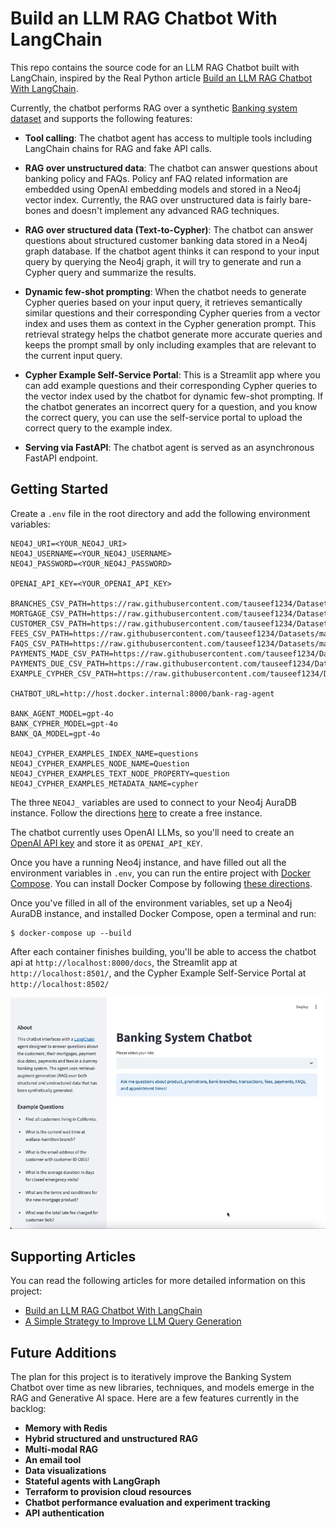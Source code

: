 # Build an LLM RAG Chatbot With LangChain

This repo contains the source code for an LLM RAG Chatbot built with LangChain, inspired by the Real Python article [Build an LLM RAG Chatbot With LangChain](https://realpython.com/build-llm-rag-chatbot-with-langchain/#demo-a-llm-rag-chatbot-with-langchain-and-neo4j).

 Currently, the chatbot performs RAG over a synthetic [Banking system dataset](https://realpython.com/build-llm-rag-chatbot-with-langchain/#explore-the-available-data) and supports the following features:

- **Tool calling**: The chatbot agent has access to multiple tools including LangChain chains for RAG and fake API calls.

- **RAG over unstructured data**: The chatbot can answer questions about banking policy and FAQs. Policy anf FAQ related information are embedded using OpenAI embedding models and stored in a Neo4j vector index. Currently, the RAG over unstructured data is fairly bare-bones and doesn't implement any advanced RAG techniques.

- **RAG over structured data (Text-to-Cypher)**: The chatbot can answer questions about structured customer banking data stored in a Neo4j graph database. If the chatbot agent thinks it can respond to your input query by querying the Neo4j graph, it will try to generate and run a Cypher query and summarize the results.

- **Dynamic few-shot prompting**: When the chatbot needs to generate Cypher queries based on your input query, it retrieves semantically similar questions and their corresponding Cypher queries from a vector index and uses them as context in the Cypher generation prompt. This retrieval strategy helps the chatbot generate more accurate queries and keeps the prompt small by only including examples that are relevant to the current input query.

- **Cypher Example Self-Service Portal**: This is a Streamlit app where you can add example questions and their corresponding Cypher queries to the vector index used by the chatbot for dynamic few-shot prompting. If the chatbot generates an incorrect query for a question, and you know the correct query, you can use the self-service portal to upload the correct query to the example index.

- **Serving via FastAPI**: The chatbot agent is served as an asynchronous FastAPI endpoint.

## Getting Started

Create a `.env` file in the root directory and add the following environment variables:

```.env
NEO4J_URI=<YOUR_NEO4J_URI>
NEO4J_USERNAME=<YOUR_NEO4J_USERNAME>
NEO4J_PASSWORD=<YOUR_NEO4J_PASSWORD>

OPENAI_API_KEY=<YOUR_OPENAI_API_KEY>

BRANCHES_CSV_PATH=https://raw.githubusercontent.com/tauseef1234/Datasets/main/test.csv
MORTGAGE_CSV_PATH=https://raw.githubusercontent.com/tauseef1234/Datasets/main/mortgage.csv
CUSTOMER_CSV_PATH=https://raw.githubusercontent.com/tauseef1234/Datasets/main/customer.csv
FEES_CSV_PATH=https://raw.githubusercontent.com/tauseef1234/Datasets/main/fees.csv
FAQS_CSV_PATH=https://raw.githubusercontent.com/tauseef1234/Datasets/main/faqs.csv
PAYMENTS_MADE_CSV_PATH=https://raw.githubusercontent.com/tauseef1234/Datasets/main/payments.csv
PAYMENTS_DUE_CSV_PATH=https://raw.githubusercontent.com/tauseef1234/Datasets/main/payments_due.csv
EXAMPLE_CYPHER_CSV_PATH=https://raw.githubusercontent.com/tauseef1234/Datasets/main/example_cypher.csv

CHATBOT_URL=http://host.docker.internal:8000/bank-rag-agent

BANK_AGENT_MODEL=gpt-4o
BANK_CYPHER_MODEL=gpt-4o
BANK_QA_MODEL=gpt-4o

NEO4J_CYPHER_EXAMPLES_INDEX_NAME=questions
NEO4J_CYPHER_EXAMPLES_NODE_NAME=Question
NEO4J_CYPHER_EXAMPLES_TEXT_NODE_PROPERTY=question
NEO4J_CYPHER_EXAMPLES_METADATA_NAME=cypher
```

The three `NEO4J_` variables are used to connect to your Neo4j AuraDB instance. Follow the directions [here](https://neo4j.com/cloud/platform/aura-graph-database/?ref=docs-nav-get-started) to create a free instance.

The chatbot currently uses OpenAI LLMs, so you'll need to create an [OpenAI API key](https://realpython.com/generate-images-with-dalle-openai-api/#get-your-openai-api-key) and store it as `OPENAI_API_KEY`.

Once you have a running Neo4j instance, and have filled out all the environment variables in `.env`, you can run the entire project with [Docker Compose](https://docs.docker.com/compose/). You can install Docker Compose by following [these directions](https://docs.docker.com/compose/install/).

Once you've filled in all of the environment variables, set up a Neo4j AuraDB instance, and installed Docker Compose, open a terminal and run:

```console
$ docker-compose up --build
```

After each container finishes building, you'll be able to access the chatbot api at `http://localhost:8000/docs`, the Streamlit app at `http://localhost:8501/`, and the Cypher Example Self-Service Portal at `http://localhost:8502/`

![Demo](./banking_system_chatbot.gif)

## Supporting Articles

You can read the following articles for more detailed information on this project:

- [Build an LLM RAG Chatbot With LangChain](https://realpython.com/build-llm-rag-chatbot-with-langchain/#demo-a-llm-rag-chatbot-with-langchain-and-neo4j)
- [A Simple Strategy to Improve LLM Query Generation](https://towardsdatascience.com/a-simple-strategy-to-improve-llm-query-generation-3178a7426c6f)

## Future Additions

The plan for this project is to iteratively improve the Banking System Chatbot over time as new libraries, techniques, and models emerge in the RAG and Generative AI space. Here are a few features currently in the backlog:

- **Memory with Redis**
- **Hybrid structured and unstructured RAG**
- **Multi-modal RAG**
- **An email tool**
- **Data visualizations**
- **Stateful agents with LangGraph**
- **Terraform to provision cloud resources**
- **Chatbot performance evaluation and experiment tracking**
- **API authentication**
